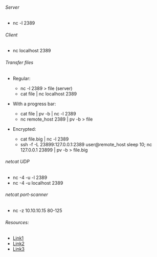 ###### Server
* nc -l 2389

###### Client
* nc localhost 2389

###### Transfer files
* Regular:
  * nc -l 2389 > file (server)
  * cat file | nc localhost 2389

* With a progress bar:
  * cat file | pv -b | nc -l 2389
  * nc remote_host 2389 | pv -b > file

* Encrypted:
  * cat file.big | nc -l 2389
  * ssh -f -L 23899:127.0.0.1:2389 user@remote_host sleep 10; nc 127.0.0.1 23899 | pv -b > file.big

###### netcat UDP
* nc -4 -u -l 2389
* nc -4 -u localhost 2389

###### netcat port-scanner
* nc -z 10.10.10.15 80-125

###### Resources:
* [Link1](http://www.binarytides.com/netcat-tutorial-for-beginners/)
* [Link2](www.thegeekstuff.com/2012/04/nc-command-examples/)
* [Link3](http://www.admin-magazine.com/Articles/Pen-Testing-with-netcat)
